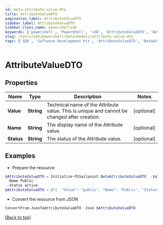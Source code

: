 ```yaml
---
id: beta-attribute-value-dto
title: AttributeValueDTO
pagination_label: AttributeValueDTO
sidebar_label: AttributeValueDTO
sidebar_class_name: powershellsdk
keywords: ['powershell', 'PowerShell', 'sdk', 'AttributeValueDTO', 'BetaAttributeValueDTO'] 
slug: /tools/sdk/powershell/beta/models/attribute-value-dto
tags: ['SDK', 'Software Development Kit', 'AttributeValueDTO', 'BetaAttributeValueDTO']
---
```



# AttributeValueDTO

## Properties

Name | Type | Description | Notes
------------ | ------------- | ------------- | -------------
**Value** | **String** | Technical name of the Attribute value. This is unique and cannot be changed after creation. | [optional] 
**Name** | **String** | The display name of the Attribute value. | [optional] 
**Status** | **String** | The status of the Attribute value. | [optional] 

## Examples

- Prepare the resource
```powershell
$AttributeValueDTO = Initialize-PSSailpoint.BetaAttributeValueDTO  -Value public `
 -Name Public `
 -Status active
$AttributeValueDTO = @"{  "Value": "public", "Name": "Public", "Status": "active" }"@
```

- Convert the resource from JSON
```powershell
ConvertFrom-JsonToAttributeValueDTO -Json $AttributeValueDTO
```


[[Back to top]](#) 

